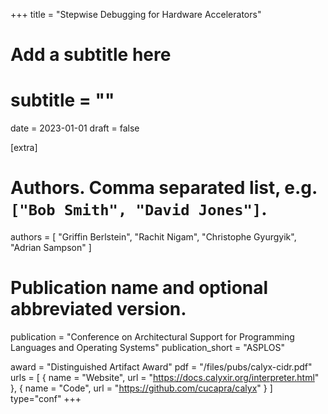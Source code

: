 +++
title = "Stepwise Debugging for Hardware Accelerators"
# Add a subtitle here
# subtitle = ""
date = 2023-01-01
draft = false

[extra]
# Authors. Comma separated list, e.g. `["Bob Smith", "David Jones"]`.
authors = [
  "Griffin Berlstein",
  "Rachit Nigam",
  "Christophe Gyurgyik",
  "Adrian Sampson"
]

# Publication name and optional abbreviated version.
publication = "Conference on Architectural Support for Programming Languages and Operating Systems"
publication_short = "ASPLOS"

award = "Distinguished Artifact Award"
pdf = "/files/pubs/calyx-cidr.pdf"
urls = [
  { name = "Website", url = "https://docs.calyxir.org/interpreter.html" },
  { name = "Code", url = "https://github.com/cucapra/calyx" }
]
type="conf"
+++
